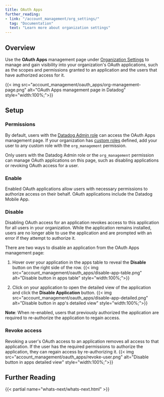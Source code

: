 ```yaml
---
title: OAuth Apps
further_reading:
- link: "/account_management/org_settings/"
  tag: "Documentation"
  text: "Learn more about organization settings"
---
```

## Overview

Use the **OAuth Apps** management page under [Organization Settings][1] to manage and gain visibility into your organization's OAuth applications, such as the scopes and permissions granted to an application and the users that have authorized access for it.

{{< img src="account_management/oauth_apps/org-management-page.png" alt="OAuth Apps management page in Datadog" style="width:100%;">}}

## Setup
### Permissions

By default, users with the [Datadog Admin role][2] can access the OAuth Apps management page. If your organization has [custom roles][3] defined, add your user to any custom role with the `org_management` permission.

Only users with the Datadog Admin role or the `org_management` permission can manage OAuth applications on this page, such as disabling applications or revoking OAuth access for a user.

### Enable

Enabled OAuth applications allow users with necessary permissions to authorize access on their behalf. OAuth applications include the Datadog Mobile App<!-- and your custom [UI Extensions][4] that have [OAuth API Access][5]-->.

### Disable

Disabling OAuth access for an application revokes access to this application for all users in your organization. While the application remains installed, users are no longer able to use the application and are prompted with an error if they attempt to authorize it.

There are two ways to disable an application from the OAuth Apps management page:
1. Hover over your application in the apps table to reveal the **Disable** button on the right side of the row.
{{< img src="account_management/oauth_apps/disable-app-table.png" alt="Disable button in apps table" style="width:100%;">}}

2. Click on your application to open the detailed view of the application and click the **Disable Application** button.
{{< img src="account_management/oauth_apps/disable-app-detailed.png" alt="Disable button in app's detailed view" style="width:100%;">}}

**Note**: When re-enabled, users that previously authorized the application are required to re-authorize the application to regain access.

### Revoke access

Revoking a user's OAuth access to an application removes all access to that application. If the user has the required permissions to authorize the application, they can regain access by re-authorizing it.
{{< img src="account_management/oauth_apps/revoke-user.png" alt="Disable button in apps detailed view" style="width:100%;">}}

## Further Reading

{{< partial name="whats-next/whats-next.html" >}}

[1]: https://app.datadoghq.com/organization-settings/
[2]: /account_management/rbac/permissions/#general-permissions
[3]: /account_management/rbac/?tab=datadogapplication#custom-role
[4]: /developers/ui_extensions/
[5]: /developers/ui_extensions/#oauth-api-access
